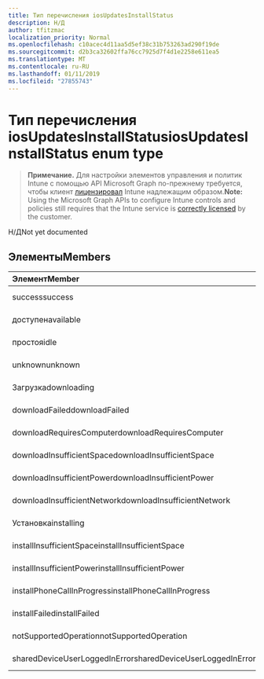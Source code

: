 ```yaml
---
title: Тип перечисления iosUpdatesInstallStatus
description: Н/Д
author: tfitzmac
localization_priority: Normal
ms.openlocfilehash: c10acec4d11aa5d5ef38c31b753263ad290f19de
ms.sourcegitcommit: d2b3ca32602ffa76cc7925d7f4d1e2258e611ea5
ms.translationtype: MT
ms.contentlocale: ru-RU
ms.lasthandoff: 01/11/2019
ms.locfileid: "27855743"
---
```

# <a name="iosupdatesinstallstatus-enum-type"></a><span data-ttu-id="e8a2b-103">Тип перечисления iosUpdatesInstallStatus</span><span class="sxs-lookup"><span data-stu-id="e8a2b-103">iosUpdatesInstallStatus enum type</span></span>

> <span data-ttu-id="e8a2b-104">**Примечание.** Для настройки элементов управления и политик Intune с помощью API Microsoft Graph по-прежнему требуется, чтобы клиент [лицензировал](https://go.microsoft.com/fwlink/?linkid=839381) Intune надлежащим образом.</span><span class="sxs-lookup"><span data-stu-id="e8a2b-104">**Note:** Using the Microsoft Graph APIs to configure Intune controls and policies still requires that the Intune service is [correctly licensed](https://go.microsoft.com/fwlink/?linkid=839381) by the customer.</span></span>

<span data-ttu-id="e8a2b-105">Н/Д</span><span class="sxs-lookup"><span data-stu-id="e8a2b-105">Not yet documented</span></span>
## <a name="members"></a><span data-ttu-id="e8a2b-106">Элементы</span><span class="sxs-lookup"><span data-stu-id="e8a2b-106">Members</span></span>
|<span data-ttu-id="e8a2b-107">Элемент</span><span class="sxs-lookup"><span data-stu-id="e8a2b-107">Member</span></span>|<span data-ttu-id="e8a2b-108">Значение</span><span class="sxs-lookup"><span data-stu-id="e8a2b-108">Value</span></span>|<span data-ttu-id="e8a2b-109">Описание</span><span class="sxs-lookup"><span data-stu-id="e8a2b-109">Description</span></span>|
|:---|:---|:---|
|<span data-ttu-id="e8a2b-110">success</span><span class="sxs-lookup"><span data-stu-id="e8a2b-110">success</span></span>|<span data-ttu-id="e8a2b-111">0</span><span class="sxs-lookup"><span data-stu-id="e8a2b-111">0</span></span>|<span data-ttu-id="e8a2b-112">Н/Д</span><span class="sxs-lookup"><span data-stu-id="e8a2b-112">Not yet documented</span></span>|
|<span data-ttu-id="e8a2b-113">доступен</span><span class="sxs-lookup"><span data-stu-id="e8a2b-113">available</span></span>|<span data-ttu-id="e8a2b-114">1</span><span class="sxs-lookup"><span data-stu-id="e8a2b-114">1</span></span>|<span data-ttu-id="e8a2b-115">Н/Д</span><span class="sxs-lookup"><span data-stu-id="e8a2b-115">Not yet documented</span></span>|
|<span data-ttu-id="e8a2b-116">простоя</span><span class="sxs-lookup"><span data-stu-id="e8a2b-116">idle</span></span>|<span data-ttu-id="e8a2b-117">2</span><span class="sxs-lookup"><span data-stu-id="e8a2b-117">2</span></span>|<span data-ttu-id="e8a2b-118">Н/Д</span><span class="sxs-lookup"><span data-stu-id="e8a2b-118">Not yet documented</span></span>|
|<span data-ttu-id="e8a2b-119">unknown</span><span class="sxs-lookup"><span data-stu-id="e8a2b-119">unknown</span></span>|<span data-ttu-id="e8a2b-120">3</span><span class="sxs-lookup"><span data-stu-id="e8a2b-120">3</span></span>|<span data-ttu-id="e8a2b-121">Н/Д</span><span class="sxs-lookup"><span data-stu-id="e8a2b-121">Not yet documented</span></span>|
|<span data-ttu-id="e8a2b-122">Загрузка</span><span class="sxs-lookup"><span data-stu-id="e8a2b-122">downloading</span></span>|<span data-ttu-id="e8a2b-123">-2016330712</span><span class="sxs-lookup"><span data-stu-id="e8a2b-123">-2016330712</span></span>|<span data-ttu-id="e8a2b-124">Н/Д</span><span class="sxs-lookup"><span data-stu-id="e8a2b-124">Not yet documented</span></span>|
|<span data-ttu-id="e8a2b-125">downloadFailed</span><span class="sxs-lookup"><span data-stu-id="e8a2b-125">downloadFailed</span></span>|<span data-ttu-id="e8a2b-126">-2016330711</span><span class="sxs-lookup"><span data-stu-id="e8a2b-126">-2016330711</span></span>|<span data-ttu-id="e8a2b-127">Н/Д</span><span class="sxs-lookup"><span data-stu-id="e8a2b-127">Not yet documented</span></span>|
|<span data-ttu-id="e8a2b-128">downloadRequiresComputer</span><span class="sxs-lookup"><span data-stu-id="e8a2b-128">downloadRequiresComputer</span></span>|<span data-ttu-id="e8a2b-129">-2016330710</span><span class="sxs-lookup"><span data-stu-id="e8a2b-129">-2016330710</span></span>|<span data-ttu-id="e8a2b-130">Н/Д</span><span class="sxs-lookup"><span data-stu-id="e8a2b-130">Not yet documented</span></span>|
|<span data-ttu-id="e8a2b-131">downloadInsufficientSpace</span><span class="sxs-lookup"><span data-stu-id="e8a2b-131">downloadInsufficientSpace</span></span>|<span data-ttu-id="e8a2b-132">-2016330709</span><span class="sxs-lookup"><span data-stu-id="e8a2b-132">-2016330709</span></span>|<span data-ttu-id="e8a2b-133">Н/Д</span><span class="sxs-lookup"><span data-stu-id="e8a2b-133">Not yet documented</span></span>|
|<span data-ttu-id="e8a2b-134">downloadInsufficientPower</span><span class="sxs-lookup"><span data-stu-id="e8a2b-134">downloadInsufficientPower</span></span>|<span data-ttu-id="e8a2b-135">-2016330708</span><span class="sxs-lookup"><span data-stu-id="e8a2b-135">-2016330708</span></span>|<span data-ttu-id="e8a2b-136">Н/Д</span><span class="sxs-lookup"><span data-stu-id="e8a2b-136">Not yet documented</span></span>|
|<span data-ttu-id="e8a2b-137">downloadInsufficientNetwork</span><span class="sxs-lookup"><span data-stu-id="e8a2b-137">downloadInsufficientNetwork</span></span>|<span data-ttu-id="e8a2b-138">-2016330707</span><span class="sxs-lookup"><span data-stu-id="e8a2b-138">-2016330707</span></span>|<span data-ttu-id="e8a2b-139">Н/Д</span><span class="sxs-lookup"><span data-stu-id="e8a2b-139">Not yet documented</span></span>|
|<span data-ttu-id="e8a2b-140">Установка</span><span class="sxs-lookup"><span data-stu-id="e8a2b-140">installing</span></span>|<span data-ttu-id="e8a2b-141">-2016330706</span><span class="sxs-lookup"><span data-stu-id="e8a2b-141">-2016330706</span></span>|<span data-ttu-id="e8a2b-142">Н/Д</span><span class="sxs-lookup"><span data-stu-id="e8a2b-142">Not yet documented</span></span>|
|<span data-ttu-id="e8a2b-143">installInsufficientSpace</span><span class="sxs-lookup"><span data-stu-id="e8a2b-143">installInsufficientSpace</span></span>|<span data-ttu-id="e8a2b-144">-2016330705</span><span class="sxs-lookup"><span data-stu-id="e8a2b-144">-2016330705</span></span>|<span data-ttu-id="e8a2b-145">Н/Д</span><span class="sxs-lookup"><span data-stu-id="e8a2b-145">Not yet documented</span></span>|
|<span data-ttu-id="e8a2b-146">installInsufficientPower</span><span class="sxs-lookup"><span data-stu-id="e8a2b-146">installInsufficientPower</span></span>|<span data-ttu-id="e8a2b-147">-2016330704</span><span class="sxs-lookup"><span data-stu-id="e8a2b-147">-2016330704</span></span>|<span data-ttu-id="e8a2b-148">Н/Д</span><span class="sxs-lookup"><span data-stu-id="e8a2b-148">Not yet documented</span></span>|
|<span data-ttu-id="e8a2b-149">installPhoneCallInProgress</span><span class="sxs-lookup"><span data-stu-id="e8a2b-149">installPhoneCallInProgress</span></span>|<span data-ttu-id="e8a2b-150">-2016330703</span><span class="sxs-lookup"><span data-stu-id="e8a2b-150">-2016330703</span></span>|<span data-ttu-id="e8a2b-151">Н/Д</span><span class="sxs-lookup"><span data-stu-id="e8a2b-151">Not yet documented</span></span>|
|<span data-ttu-id="e8a2b-152">installFailed</span><span class="sxs-lookup"><span data-stu-id="e8a2b-152">installFailed</span></span>|<span data-ttu-id="e8a2b-153">-2016330702</span><span class="sxs-lookup"><span data-stu-id="e8a2b-153">-2016330702</span></span>|<span data-ttu-id="e8a2b-154">Н/Д</span><span class="sxs-lookup"><span data-stu-id="e8a2b-154">Not yet documented</span></span>|
|<span data-ttu-id="e8a2b-155">notSupportedOperation</span><span class="sxs-lookup"><span data-stu-id="e8a2b-155">notSupportedOperation</span></span>|<span data-ttu-id="e8a2b-156">-2016330701</span><span class="sxs-lookup"><span data-stu-id="e8a2b-156">-2016330701</span></span>|<span data-ttu-id="e8a2b-157">Н/Д</span><span class="sxs-lookup"><span data-stu-id="e8a2b-157">Not yet documented</span></span>|
|<span data-ttu-id="e8a2b-158">sharedDeviceUserLoggedInError</span><span class="sxs-lookup"><span data-stu-id="e8a2b-158">sharedDeviceUserLoggedInError</span></span>|<span data-ttu-id="e8a2b-159">-2016330699</span><span class="sxs-lookup"><span data-stu-id="e8a2b-159">-2016330699</span></span>|<span data-ttu-id="e8a2b-160">Н/Д</span><span class="sxs-lookup"><span data-stu-id="e8a2b-160">Not yet documented</span></span>|



